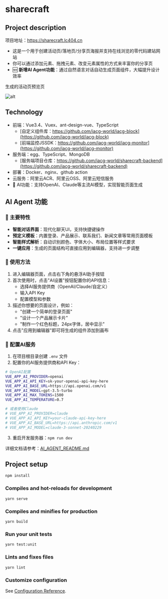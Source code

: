 # sharecraft
## Project description

项目地址：https://sharecraft.lc404.cn
- 这是一个用于创建活动页/落地页/分享页海报并支持在线浏览的零代码建站网站
- 你可以通过添加元素、拖拽元素、改变元素属性的方式来丰富你的分享页
- 🆕 **新增AI Agent功能**：通过自然语言对话自动生成页面组件，大幅提升设计效率

生成的活动页预览页


![alt](https://sharecraft-backend.oss-cn-shanghai.aliyuncs.com/sharecraft-test/AYLX4q.png)

## Technology
- 前端：Vue3.4、Vuex、ant-design-vue、TypeScript
  - [自定义组件库：https://github.com/iacg-world/iacg-block](https://github.com/iacg-world/iacg-block)
  - [前端监控JSSDK：https://github.com/iacg-world/iacg-monitor](https://github.com/iacg-world/iacg-monitor)
- 服务端：egg、TypeScript、MongoDB
  - [服务端项目仓库：https://github.com/iacg-world/sharecraft-backend](https://github.com/iacg-world/sharecraft-backend)
- 部署：Docker、nginx、github action
- 云服务：阿里云ACR、阿里云OSS、阿里云短信服务
- 🤖 AI功能：支持OpenAI、Claude等主流AI模型，实现智能页面生成

## AI Agent 功能

### 🌟 主要特性
- **智能对话界面**：现代化聊天UI，支持快捷键操作
- **预定义模板**：内置登录、产品展示、联系我们、新闻文章等常用页面模板
- **智能样式解析**：自动识别颜色、字体大小、布局位置等样式要求
- **一键应用**：生成的页面结构可直接应用到编辑器，支持进一步调整

### 🚀 使用方法
1. 进入编辑器页面，点击右下角的悬浮AI助手按钮
2. 首次使用时，点击"AI设置"按钮配置你的API信息：
   - 选择AI服务提供商（OpenAI/Claude/自定义）
   - 输入API Key
   - 配置模型和参数
3. 描述你想要的页面设计，例如：
   - "创建一个简单的登录页面"
   - "设计一个产品展示卡片"
   - "制作一个红色标题，24px字体，居中显示"
4. 点击"应用到编辑器"即可将生成的组件添加到画布

### 🔧 配置AI服务
1. 在项目根目录创建 `.env` 文件
2. 配置你的AI服务提供商和API Key：
```bash
# OpenAI配置
VUE_APP_AI_PROVIDER=openai
VUE_APP_AI_API_KEY=sk-your-openai-api-key-here
VUE_APP_AI_BASE_URL=https://api.openai.com/v1
VUE_APP_AI_MODEL=gpt-3.5-turbo
VUE_APP_AI_MAX_TOKENS=1500
VUE_APP_AI_TEMPERATURE=0.7

# 或者使用Claude
# VUE_APP_AI_PROVIDER=claude
# VUE_APP_AI_API_KEY=your-claude-api-key-here
# VUE_APP_AI_BASE_URL=https://api.anthropic.com/v1
# VUE_APP_AI_MODEL=claude-3-sonnet-20240229
```
3. 重启开发服务器：`npm run dev`

详细文档请参考：[AI_AGENT_README.md](./AI_AGENT_README.md)
## Project setup
```
npm install
```

### Compiles and hot-reloads for development
```
yarn serve
```

### Compiles and minifies for production
```
yarn build
```

### Run your unit tests
```
yarn test:unit
```

### Lints and fixes files
```
yarn lint
```

### Customize configuration
See [Configuration Reference](https://cli.vuejs.org/config/).
